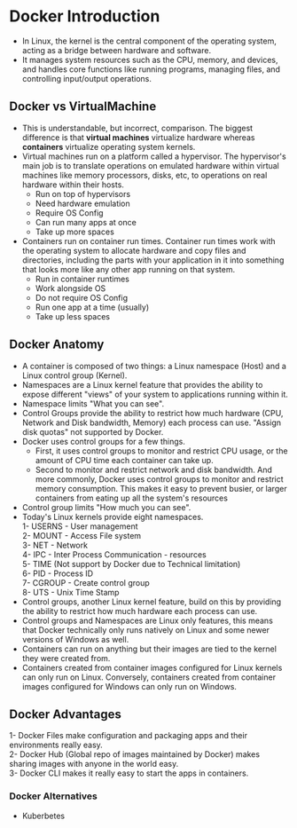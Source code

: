 # Docker Introduction

- In Linux, the kernel is the central component of the operating system, acting as a bridge between hardware and software.
- It manages system resources such as the CPU, memory, and devices, and handles core functions like running programs, managing files, and controlling input/output operations.

## Docker vs VirtualMachine
 - This is understandable, but incorrect, comparison. The biggest difference is that **virtual machines** virtualize hardware whereas **containers** virtualize operating system kernels.
 - Virtual machines run on a platform called a hypervisor. The hypervisor's main job is to translate operations on emulated hardware within virtual machines like memory processors, disks, etc, to operations on real hardware within their hosts.
    - Run on top of hypervisors
    - Need hardware emulation
    - Require OS Config
    - Can run many apps at once
    - Take up more spaces
 - Containers run on container run times. Container run times work with the operating system to allocate hardware and copy files and directories, including the parts with your application in it into something that looks more like any other app running on that system.
    - Run in container runtimes
    - Work alongside OS
    - Do not require OS Config
    - Run one app at a time (usually)
    - Take up less spaces
      
## Docker Anatomy 
- A container is composed of two things: a Linux namespace (Host) and a Linux control group (Kernel).
- Namespaces are a Linux kernel feature that provides the ability to expose different "views" of your system to applications running within it.
- Namespace limits "What you can see".
- Control Groups provide the ability to restrict how much hardware (CPU, Network and Disk bandwidth, Memory) each process can use. "Assign disk quotas" not supported by Docker.
- Docker uses control groups for a few things.
    - First, it uses control groups to monitor and restrict CPU usage, or the amount of CPU time each container can take up.
    - Second to monitor and restrict network and disk bandwidth. And more commonly, Docker uses control groups to monitor and restrict memory consumption. This makes it easy to prevent busier, or larger containers from eating up all the system's resources
- Control group limits "How much you can see".
- Today's Linux kernels provide eight namespaces. <br />
    1- USERNS - User management <br />
    2- MOUNT - Access File system <br />
    3- NET - Network <br />
    4- IPC - Inter Process Communication - resources <br />
    5- TIME (Not support by Docker due to Technical limitation) <br />
    6- PID - Process ID <br />
    7- CGROUP - Create control group <br />
    8- UTS - Unix Time Stamp <br />
- Control groups, another Linux kernel feature, build on this by providing the ability to restrict how much hardware each process can use.
- Control groups and Namespaces are Linux only features, this means that Docker technically only runs natively on Linux and some newer versions of Windows as well.
- Containers can run on anything but their images are tied to the kernel they were created from.
- Containers created from container images configured for Linux kernels can only run on Linux. Conversely, containers created from container images configured for Windows can only run on Windows. 

## Docker Advantages

1- Docker Files make configuration and packaging apps and their environments really easy. <br />
2- Docker Hub (Global repo of images maintained by Docker) makes sharing images with anyone in the world easy. <br />
3- Docker CLI makes it really easy to start the apps in containers. <br />

### Docker Alternatives 
- Kuberbetes
